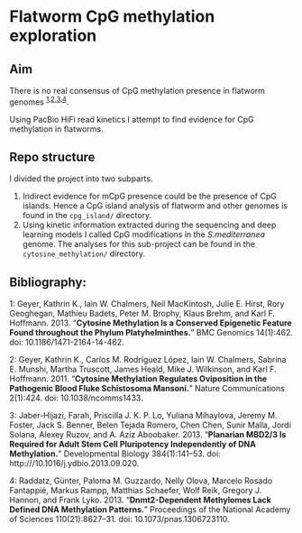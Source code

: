 # Flatworm CpG methylation exploration

## Aim
There is no real consensus of CpG methylation presence in flatworm genomes <sup>[1](#myfootnote1),[2](#myfootnote2),[3](#myfootnote3),[4](#myfootnote4)</sup>.

Using PacBio HiFi read kinetics I attempt to find evidence for CpG methylation in flatworms.

## Repo structure

I divided the project into two subparts. 

1. Indirect evidence for mCpG presence could be the presence of CpG islands. Hence a CpG island analysis of flatworm and other genomes is found in the `cpg_island/` directory.
2. Using kinetic information extracted during the sequencing and deep learning models I called CpG modifications in the _S.mediterranea_ genome. The analyses for this sub-project can be found in the `cytosine_methylation/` directory.



## Bibliography:

<a name="myfootnote1">1</a>: Geyer, Kathrin K., Iain W. Chalmers, Neil MacKintosh, Julie E. Hirst, Rory Geoghegan, Mathieu Badets, Peter M. Brophy, Klaus Brehm, and Karl F. Hoffmann. 2013. “__Cytosine Methylation Is a Conserved Epigenetic Feature Found throughout the Phylum Platyhelminthes.__” BMC Genomics 14(1):462. doi: 10.1186/1471-2164-14-462.

<a name="myfootnote2">2</a>: Geyer, Kathrin K., Carlos M. Rodríguez López, Iain W. Chalmers, Sabrina E. Munshi, Martha Truscott, James Heald, Mike J. Wilkinson, and Karl F. Hoffmann. 2011. “__Cytosine Methylation Regulates Oviposition in the Pathogenic Blood Fluke Schistosoma Mansoni.__” Nature Communications 2(1):424. doi: 10.1038/ncomms1433.

<a name="myfootnote3">3</a>: Jaber-Hijazi, Farah, Priscilla J. K. P. Lo, Yuliana Mihaylova, Jeremy M. Foster, Jack S. Benner, Belen Tejada Romero, Chen Chen, Sunir Malla, Jordi Solana, Alexey Ruzov, and A. Aziz Aboobaker. 2013. “__Planarian MBD2/3 Is Required for Adult Stem Cell Pluripotency Independently of DNA Methylation.__” Developmental Biology 384(1):141–53. doi: ht<span>tp://</span>/10.1016/j.ydbio.2013.09.020.

<a name="myfootnote4">4</a>: Raddatz, Günter, Paloma M. Guzzardo, Nelly Olova, Marcelo Rosado Fantappié, Markus Rampp, Matthias Schaefer, Wolf Reik, Gregory J. Hannon, and Frank Lyko. 2013. “__Dnmt2-Dependent Methylomes Lack Defined DNA Methylation Patterns.__” Proceedings of the National Academy of Sciences 110(21):8627–31. doi: 10.1073/pnas.1306723110.
